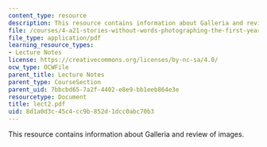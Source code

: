 ```yaml
---
content_type: resource
description: This resource contains information about Galleria and review of images.
file: /courses/4-a21-stories-without-words-photographing-the-first-year-fall-2006/8d1a0d3c45c4cc9b852d1dcc0abc70b3_lect2.pdf
file_type: application/pdf
learning_resource_types:
- Lecture Notes
license: https://creativecommons.org/licenses/by-nc-sa/4.0/
ocw_type: OCWFile
parent_title: Lecture Notes
parent_type: CourseSection
parent_uid: 7bbcbd65-7a2f-4402-e8e9-bb1eeb864e3e
resourcetype: Document
title: lect2.pdf
uid: 8d1a0d3c-45c4-cc9b-852d-1dcc0abc70b3
---
```

This resource contains information about Galleria and review of images.